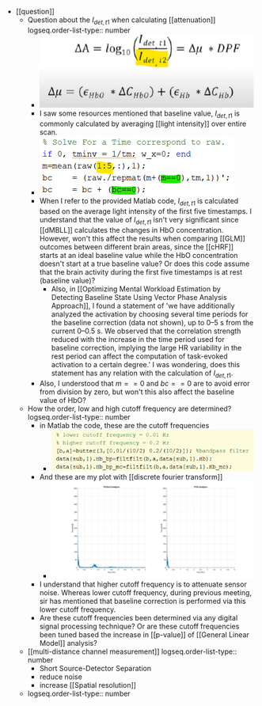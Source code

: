 - [[question]]
	- Question about the $I_{det, t1}$ when calculating [[attenuation]]
	  logseq.order-list-type:: number
		- ![image.png](../assets/image_1717141106242_0.png)
		- I saw some resources mentioned that baseline value, $I_{det, t1}$ is commonly calculated by averaging [[light intensity]] over entire scan.
		- ![image.png](../assets/image_1717141292754_0.png)
		- When I refer to the provided Matlab code, $I_{det, t1}$ is calculated based on the average light intensity of the first five timestamps. I understand that the value of $I_{det, t1}$ isn't very significant since [[dMBLL]] calculates the changes in HbO concentration. However, won't this affect the results when comparing [[GLM]] outcomes between different brain areas, since the [[cHRF]] starts at an ideal baseline value while the HbO concentration doesn't start at a true baseline value? Or does this code assume that the brain activity during the first five timestamps is at rest (baseline value)?
			- Also, in [[Optimizing Mental Workload Estimation by Detecting Baseline State Using Vector Phase Analysis Approach]], I found a statement of 'we have additionally analyzed the activation by choosing several time periods for the baseline correction (data not shown), up to 0–5 s from the current 0–0.5 s. We observed that the correlation strength reduced with the increase in the time period used for baseline correction, implying the large HR variability in the rest period can affect the computation of task-evoked activation to a certain degree.' I was wondering, does this statement has any relation with the calculation of $I_{det, t1}$.
		- Also, I understood that $m==0$ and $bc==0$ are to avoid error from division by zero, but won't this also affect the baseline value of HbO?
	- How the order, low and high cutoff frequency are determined?
	  logseq.order-list-type:: number
		- in Matlab the code, these are the cutoff frequencies
			- ![image.png](../assets/image_1717264154324_0.png)
		- And these are my plot with [[discrete fourier transform]]
			- ![fft.jpg](../assets/fft_1717264217635_0.jpg)
		- I understand that higher cutoff frequency is to attenuate sensor noise. Whereas lower cutoff frequency, during previous meeting, sir has mentioned that baseline correction is performed via this lower cutoff frequency.
		- Are these cutoff frequencies been determined via any digital signal processing technique? Or are these cutoff frequencies been tuned based the increase in [[p-value]] of [[General Linear Model]] analysis?
	- [[multi-distance channel measurement]]
	  logseq.order-list-type:: number
		- Short Source-Detector Separation
		- reduce noise
		- increase [[Spatial resolution]]
	- logseq.order-list-type:: number